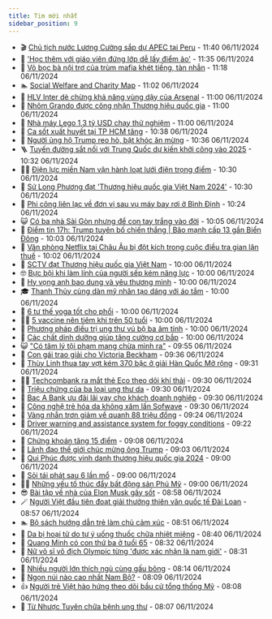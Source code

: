 ```yaml
---
title: Tim mới nhất
sidebar_position: 9
---
```


<!-- vnexpress-tin-moi-nhat:START -->
- 🎬 [Chủ tịch nước Lương Cường sắp dự APEC tại Peru](https://vnexpress.net/chu-tich-nuoc-luong-cuong-sap-du-apec-tai-peru-4812992.html) - 11:40 06/11/2024
- 🐎 [&#39;Học thêm với giáo viên đứng lớp dễ lấy điểm ảo&#39;](https://vnexpress.net/hoc-them-voi-giao-vien-dung-lop-de-lay-diem-ao-4812919.html) - 11:35 06/11/2024
- 🦍 [Vỏ bọc bà nội trợ của trùm mafia khét tiếng, tàn nhẫn](https://vnexpress.net/doi-nhu-phim-cua-ba-trum-mafia-khet-tieng-4812981.html) - 11:18 06/11/2024
- 🏊 [Social Welfare and Charity Map](https://vnexpress.net/social-welfare-and-charity-map-4812971.html) - 11:02 06/11/2024
- 🎊 [HLV Inter dè chừng khả năng vùng dậy của Arsenal](https://vnexpress.net/hlv-inter-de-chung-kha-nang-vung-day-cua-arsenal-4812576.html) - 11:00 06/11/2024
- 🎃 [Nhôm Grando được công nhận Thương hiệu quốc gia](https://vnexpress.net/nhom-grando-duoc-cong-nhan-thuong-hieu-quoc-gia-4812846.html) - 11:00 06/11/2024
- 🧰 [Nhà máy Lego 1,3 tỷ USD chạy thử nghiệm](https://vnexpress.net/nha-may-lego-1-3-ty-usd-chay-thu-nghiem-4812805.html) - 11:00 06/11/2024
- 🔭 [Ca sốt xuất huyết tại TP HCM tăng](https://vnexpress.net/ca-sot-xuat-huyet-tai-tp-hcm-tang-4812788.html) - 10:38 06/11/2024
- 🫶 [Người ủng hộ Trump reo hò, bật khóc ăn mừng](https://vnexpress.net/nguoi-ung-ho-trump-reo-ho-bat-khoc-an-mung-4812836.html) - 10:36 06/11/2024
- 🪜 [Tuyến đường sắt nối với Trung Quốc dự kiến khởi công vào 2025](https://vnexpress.net/tuyen-duong-sat-noi-voi-trung-quoc-du-kien-khoi-cong-vao-2025-4812976.html) - 10:32 06/11/2024
- 👨‍🏫 [Điện lực miền Nam vận hành loạt lưới điện trọng điểm](https://vnexpress.net/dien-luc-mien-nam-van-hanh-loat-luoi-dien-trong-diem-4812726.html) - 10:30 06/11/2024
- 🎊 [Sứ Long Phương đạt &#39;Thương hiệu quốc gia Việt Nam 2024&#39;](https://vnexpress.net/su-long-phuong-dat-thuong-hieu-quoc-gia-viet-nam-2024-4812671.html) - 10:30 06/11/2024
- 🎊 [Phi công liên lạc về đơn vị sau vụ máy bay rơi ở Bình Định](https://vnexpress.net/phi-cong-lien-lac-ve-don-vi-sau-vu-may-bay-roi-o-binh-dinh-4812984.html) - 10:24 06/11/2024
- 😺 [Có ba nhà Sài Gòn nhưng để con tay trắng vào đời](https://vnexpress.net/co-ba-nha-sai-gon-nhung-de-con-tay-trang-vao-doi-4812929.html) - 10:05 06/11/2024
- 🐘 [Điểm tin 17h: Trump tuyên bố chiến thắng | Bão mạnh cấp 13 gần Biển Đông](https://vnexpress.net/diem-tin-17h-trump-tuyen-bo-chien-thang-bao-manh-cap-13-gan-bien-dong-4812974.html) - 10:03 06/11/2024
- 🌁 [Văn phòng Netflix tại Châu Âu bị đột kích trong cuộc điều tra gian lận thuế](https://vnexpress.net/van-phong-netflix-tai-chau-au-bi-dot-kich-trong-cuoc-dieu-tra-gian-lan-thue-4812933.html) - 10:02 06/11/2024
- 🐲 [SCTV đạt Thương hiệu quốc gia Việt Nam](https://vnexpress.net/sctv-dat-thuong-hieu-quoc-gia-viet-nam-4812736.html) - 10:00 06/11/2024
- 🤓 [Bực bội khi làm lính của người sếp kém năng lực](https://vnexpress.net/buc-boi-khi-lam-linh-cua-nguoi-sep-kem-nang-luc-4812821.html) - 10:00 06/11/2024
- 💪 [Hy vọng anh bao dung và yêu thương mình](https://vnexpress.net/hy-vong-anh-bao-dung-va-yeu-thuong-minh-4812813.html) - 10:00 06/11/2024
- 🎓 [Thanh Thủy cùng dàn mỹ nhân tạo dáng với áo tắm](https://vnexpress.net/thanh-thuy-cung-dan-my-nhan-tao-dang-voi-ao-tam-4812755.html) - 10:00 06/11/2024
- 🫣 [6 tư thế yoga tốt cho phổi](https://vnexpress.net/6-tu-the-yoga-tot-cho-phoi-4812925.html) - 10:00 06/11/2024
- 🧑‍💻 [5 vaccine nên tiêm khi trên 50 tuổi](https://vnexpress.net/5-vaccine-nen-tiem-khi-tren-50-tuoi-4812917.html) - 10:00 06/11/2024
- 🐲 [Phương pháp điều trị ung thư vú bộ ba âm tính](https://vnexpress.net/phuong-phap-dieu-tri-ung-thu-vu-bo-ba-am-tinh-4812826.html) - 10:00 06/11/2024
- 🌝 [Các chất dinh dưỡng giúp tăng cường cơ bắp](https://vnexpress.net/cac-chat-dinh-duong-giup-tang-cuong-co-bap-4812654.html) - 10:00 06/11/2024
- 😺 [&quot;Có tâm lý tội phạm mạng chừa mình ra&quot;](https://vnexpress.net/co-tam-ly-toi-pham-mang-chua-minh-ra-4812876.html) - 09:55 06/11/2024
- 🐎 [Con gái trao giải cho Victoria Beckham](https://vnexpress.net/con-gai-trao-giai-cho-victoria-beckham-4812862.html) - 09:36 06/11/2024
- 🎡 [Thùy Linh thua tay vợt kém 370 bậc ở giải Hàn Quốc Mở rộng](https://vnexpress.net/thuy-linh-thua-tay-vot-kem-370-bac-o-giai-han-quoc-mo-rong-4812948.html) - 09:31 06/11/2024
- 👨‍🏫 [Techcombank ra mắt thẻ Eco theo dõi khí thải](https://vnexpress.net/techcombank-ra-mat-the-eco-theo-doi-khi-thai-4812622.html) - 09:30 06/11/2024
- 🦆 [Triệu chứng của ba loại ung thư da](https://vnexpress.net/trieu-chung-cua-ba-loai-ung-thu-da-4812702.html) - 09:30 06/11/2024
- 🚦 [Bac A Bank ưu đãi lãi vay cho khách doanh nghiệp](https://vnexpress.net/bac-a-bank-uu-dai-lai-vay-cho-khach-doanh-nghiep-4812673.html) - 09:30 06/11/2024
- 💫 [Công nghệ trẻ hóa da không xâm lấn Sofwave](https://vnexpress.net/cong-nghe-tre-hoa-da-khong-xam-lan-sofwave-4810882.html) - 09:30 06/11/2024
- 🎉 [Vàng nhẫn trơn giảm về quanh 88 triệu đồng](https://vnexpress.net/nhan-tron-giam-ve-vung-88-trieu-dong-4812911.html) - 09:24 06/11/2024
- 🌋 [Driver warning and assistance system for foggy conditions](https://vnexpress.net/driver-warning-and-assistance-system-for-foggy-conditions-4812855.html) - 09:22 06/11/2024
- 🤖 [Chứng khoán tăng 15 điểm](https://vnexpress.net/chung-khoan-tang-15-diem-4812924.html) - 09:08 06/11/2024
- 🦏 [Lãnh đạo thế giới chúc mừng ông Trump](https://vnexpress.net/lanh-dao-the-gioi-chuc-mung-ong-trump-4812870.html) - 09:03 06/11/2024
- 🦩 [Qui Phúc được vinh danh thương hiệu quốc gia 2024](https://vnexpress.net/qui-phuc-duoc-vinh-danh-thuong-hieu-quoc-gia-2024-4812918.html) - 09:00 06/11/2024
- 👺 [Sỏi tái phát sau 6 lần mổ](https://vnexpress.net/soi-tai-phat-sau-6-lan-mo-4812835.html) - 09:00 06/11/2024
- 🧑‍🏫 [Những yếu tố thúc đẩy bất động sản Phú Mỹ](https://vnexpress.net/nhung-yeu-to-thuc-day-bat-dong-san-phu-my-4810770.html) - 09:00 06/11/2024
- 😎 [Bài tập về nhà của Elon Musk gây sốt](https://vnexpress.net/bai-tap-ve-nha-cua-elon-musk-gay-sot-4812878.html) - 08:58 06/11/2024
- 🪄 [Người Việt đầu tiên đoạt giải thưởng thiên văn quốc tế Đài Loan](https://vnexpress.net/nguoi-viet-dau-tien-doat-giai-thuong-thien-van-quoc-te-dai-loan-4812907.html) - 08:57 06/11/2024
- 🏊 [Bộ sách hướng dẫn trẻ làm chủ cảm xúc](https://vnexpress.net/bo-sach-huong-dan-tre-lam-chu-cam-xuc-4811345.html) - 08:51 06/11/2024
- 💃 [Da bị hoại tử do tự ý uống thuốc chữa nhiệt miệng](https://vnexpress.net/da-bi-hoai-tu-do-tu-y-uong-thuoc-chua-nhiet-mieng-4812501.html) - 08:40 06/11/2024
- 🦆 [Quang Minh có con thứ ba ở tuổi 65](https://vnexpress.net/quang-minh-co-con-thu-ba-o-tuoi-65-4812869.html) - 08:32 06/11/2024
- 🎊 [Nữ võ sĩ vô địch Olympic từng &#39;được xác nhận là nam giới&#39;](https://vnexpress.net/nu-vo-si-vo-dich-olympic-tung-duoc-xac-nhan-la-nam-gioi-4812887.html) - 08:31 06/11/2024
- 👺 [Nhiều người lớn thích ngủ cùng gấu bông](https://vnexpress.net/nhieu-nguoi-lon-thich-ngu-cung-gau-bong-4812838.html) - 08:14 06/11/2024
- 🎡 [Ngọn núi nào cao nhất Nam Bộ?](https://vnexpress.net/ngon-nui-nao-cao-nhat-nam-bo-4811961.html) - 08:09 06/11/2024
- 👍 [Người trẻ Việt hào hứng theo dõi bầu cử tổng thống Mỹ](https://vnexpress.net/nguoi-tre-viet-hao-hung-theo-doi-bau-cu-tong-thong-my-4812802.html) - 08:08 06/11/2024
- 🐎 [Từ Nhược Tuyên chữa bệnh ung thư](https://vnexpress.net/tu-nhuoc-tuyen-chua-benh-ung-thu-4812851.html) - 08:07 06/11/2024<!-- vnexpress-tin-moi-nhat:END -->

